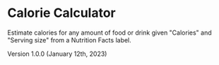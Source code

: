 # Calorie Calculator 
Estimate calories for any amount of food or drink given "Calories" and "Serving size" from a Nutrition Facts label.

Version 1.0.0 (January 12th, 2023) 